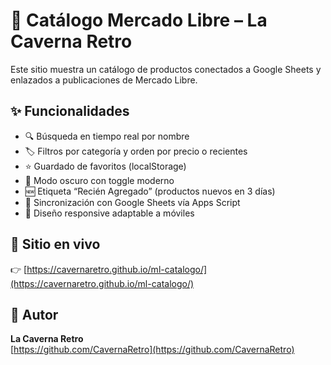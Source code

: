 # 🛒 Catálogo Mercado Libre – La Caverna Retro

Este sitio muestra un catálogo de productos conectados a Google Sheets y enlazados a publicaciones de Mercado Libre.

## ✨ Funcionalidades

- 🔍 Búsqueda en tiempo real por nombre
- 🏷️ Filtros por categoría y orden por precio o recientes
- ⭐ Guardado de favoritos (localStorage)
- 🌙 Modo oscuro con toggle moderno
- 🆕 Etiqueta “Recién Agregado” (productos nuevos en 3 días)
- 🔁 Sincronización con Google Sheets vía Apps Script
- 📱 Diseño responsive adaptable a móviles

## 📡 Sitio en vivo

👉 [https://cavernaretro.github.io/ml-catalogo/](https://cavernaretro.github.io/ml-catalogo/)

## 👤 Autor

**La Caverna Retro**  
[https://github.com/CavernaRetro](https://github.com/CavernaRetro)
